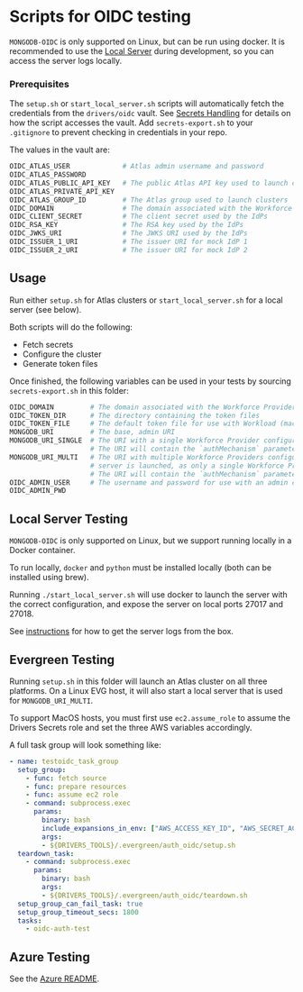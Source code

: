 # Scripts for OIDC testing

`MONGODB-OIDC` is only supported on Linux, but can be run using docker.  It is recommended to use the
[Local Server](#local-server-testing) during development, so you can access the server logs locally.

### Prerequisites

The `setup.sh` or `start_local_server.sh` scripts will automatically fetch the credentials from the `drivers/oidc` vault.
See [Secrets Handling](../secrets_handling/README.md) for details on how the script accesses the vault.
Add `secrets-export.sh` to your `.gitignore` to prevent checking in credentials in your repo.

The values in the vault are:

```bash
OIDC_ATLAS_USER             # Atlas admin username and password
OIDC_ATLAS_PASSWORD
OIDC_ATLAS_PUBLIC_API_KEY   # The public Atlas API key used to launch clusters
OIDC_ATLAS_PRIVATE_API_KEY
OIDC_ATLAS_GROUP_ID         # The Atlas group used to launch clusters
OIDC_DOMAIN                 # The domain associated with the Workforce Provider in Atlas
OIDC_CLIENT_SECRET          # The client secret used by the IdPs
OIDC_RSA_KEY                # The RSA key used by the IdPs
OIDC_JWKS_URI               # The JWKS URI used by the IdPs
OIDC_ISSUER_1_URI           # The issuer URI for mock IdP 1
OIDC_ISSUER_2_URI           # The issuer URI for mock IdP 2
```

## Usage

Run either `setup.sh` for Atlas clusters or `start_local_server.sh` for a local server (see below).

Both scripts will do the following:

- Fetch secrets
- Configure the cluster
- Generate token files

Once finished, the following variables can be used in your tests by sourcing `secrets-export.sh` in this
folder:

```bash
OIDC_DOMAIN         # The domain associated with the Workforce Provider in Atlas
OIDC_TOKEN_DIR      # The directory containing the token files
OIDC_TOKEN_FILE     # The default token file for use with Workload (machine) callbacks
MONGODB_URI         # The base, admin URI
MONGODB_URI_SINGLE  # The URI with a single Workforce Provider configured, as well as one or more Workload Providers.
                    # The URI will contain the `authMechanism` parameter.
MONGODB_URI_MULTI   # The URI with multiple Workforce Providers configured.  This will only be set if a local
                    # server is launched, as only a single Workforce Provider is allowed on Atlas.
                    # The URI will contain the `authMechanism` parameter.
OIDC_ADMIN_USER     # The username and password for use with an admin connection
OIDC_ADMIN_PWD
```

## Local Server Testing

`MONGODB-OIDC` is only supported on Linux, but we support running locally in
a Docker container.

To run locally, `docker` and `python` must be installed locally (both can be
installed using brew).

Running `./start_local_server.sh` will use docker to launch the server
with the correct configuration, and expose the server on local ports 27017
and 27018.

See [instructions](../docker/README.md#get-logs) for how to get the server logs from the box.

## Evergreen Testing

Running `setup.sh` in this folder will launch an Atlas cluster on all three platforms.
On a Linux EVG host, it will also start a local server that is used for `MONGODB_URI_MULTI`.

To support MacOS hosts, you must first use `ec2.assume_role` to assume the Drivers Secrets role
and set the three AWS variables accordingly.

A full task group will look something like:

```yaml
- name: testoidc_task_group
  setup_group:
    - func: fetch source
    - func: prepare resources
    - func: assume ec2 role
    - command: subprocess.exec
      params:
        binary: bash
        include_expansions_in_env: ["AWS_ACCESS_KEY_ID", "AWS_SECRET_ACCESS_KEY", "AWS_SESSION_TOKEN"]
        args:
        - ${DRIVERS_TOOLS}/.evergreen/auth_oidc/setup.sh
  teardown_task:
    - command: subprocess.exec
      params:
        binary: bash
        args:
        - ${DRIVERS_TOOLS}/.evergreen/auth_oidc/teardown.sh
  setup_group_can_fail_task: true
  setup_group_timeout_secs: 1800
  tasks:
    - oidc-auth-test
```

## Azure Testing

See the [Azure README](./azure/README.md).
